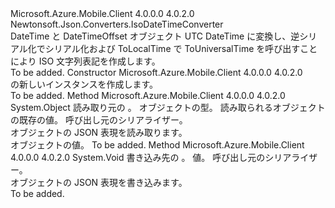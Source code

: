 <Type Name="MobileServiceIsoDateTimeConverter" FullName="Microsoft.WindowsAzure.MobileServices.MobileServiceIsoDateTimeConverter">
  <TypeSignature Language="C#" Value="public class MobileServiceIsoDateTimeConverter : Newtonsoft.Json.Converters.IsoDateTimeConverter" />
  <TypeSignature Language="ILAsm" Value=".class public auto ansi beforefieldinit MobileServiceIsoDateTimeConverter extends Newtonsoft.Json.Converters.IsoDateTimeConverter" />
  <TypeSignature Language="DocId" Value="T:Microsoft.WindowsAzure.MobileServices.MobileServiceIsoDateTimeConverter" />
  <TypeSignature Language="VB.NET" Value="Public Class MobileServiceIsoDateTimeConverter&#xA;Inherits IsoDateTimeConverter" />
  <TypeSignature Language="F#" Value="type MobileServiceIsoDateTimeConverter = class&#xA;    inherit IsoDateTimeConverter" />
  <AssemblyInfo>
    <AssemblyName>Microsoft.Azure.Mobile.Client</AssemblyName>
    <AssemblyVersion>4.0.0.0</AssemblyVersion>
    <AssemblyVersion>4.0.2.0</AssemblyVersion>
  </AssemblyInfo>
  <Base>
    <BaseTypeName>Newtonsoft.Json.Converters.IsoDateTimeConverter</BaseTypeName>
  </Base>
  <Interfaces />
  <Docs>
    <summary>
            DateTime と DateTimeOffset オブジェクト UTC DateTime に変換し、逆シリアル化でシリアル化および ToLocalTime で ToUniversalTime を呼び出すことにより ISO 文字列表記を作成します。
            </summary>
    <remarks>To be added.</remarks>
  </Docs>
  <Members>
    <Member MemberName=".ctor">
      <MemberSignature Language="C#" Value="public MobileServiceIsoDateTimeConverter ();" />
      <MemberSignature Language="ILAsm" Value=".method public hidebysig specialname rtspecialname instance void .ctor() cil managed" />
      <MemberSignature Language="DocId" Value="M:Microsoft.WindowsAzure.MobileServices.MobileServiceIsoDateTimeConverter.#ctor" />
      <MemberSignature Language="VB.NET" Value="Public Sub New ()" />
      <MemberType>Constructor</MemberType>
      <AssemblyInfo>
        <AssemblyName>Microsoft.Azure.Mobile.Client</AssemblyName>
        <AssemblyVersion>4.0.0.0</AssemblyVersion>
        <AssemblyVersion>4.0.2.0</AssemblyVersion>
      </AssemblyInfo>
      <Parameters />
      <Docs>
        <summary>
            <see cref="T:Microsoft.WindowsAzure.MobileServices.MobileServiceIsoDateTimeConverter" /> の新しいインスタンスを作成します。
            </summary>
        <remarks>To be added.</remarks>
      </Docs>
    </Member>
    <Member MemberName="ReadJson">
      <MemberSignature Language="C#" Value="public override object ReadJson (Newtonsoft.Json.JsonReader reader, Type objectType, object existingValue, Newtonsoft.Json.JsonSerializer serializer);" />
      <MemberSignature Language="ILAsm" Value=".method public hidebysig virtual instance object ReadJson(class Newtonsoft.Json.JsonReader reader, class System.Type objectType, object existingValue, class Newtonsoft.Json.JsonSerializer serializer) cil managed" />
      <MemberSignature Language="DocId" Value="M:Microsoft.WindowsAzure.MobileServices.MobileServiceIsoDateTimeConverter.ReadJson(Newtonsoft.Json.JsonReader,System.Type,System.Object,Newtonsoft.Json.JsonSerializer)" />
      <MemberSignature Language="VB.NET" Value="Public Overrides Function ReadJson (reader As JsonReader, objectType As Type, existingValue As Object, serializer As JsonSerializer) As Object" />
      <MemberSignature Language="F#" Value="override this.ReadJson : Newtonsoft.Json.JsonReader * Type * obj * Newtonsoft.Json.JsonSerializer -&gt; obj" Usage="mobileServiceIsoDateTimeConverter.ReadJson (reader, objectType, existingValue, serializer)" />
      <MemberType>Method</MemberType>
      <AssemblyInfo>
        <AssemblyName>Microsoft.Azure.Mobile.Client</AssemblyName>
        <AssemblyVersion>4.0.0.0</AssemblyVersion>
        <AssemblyVersion>4.0.2.0</AssemblyVersion>
      </AssemblyInfo>
      <ReturnValue>
        <ReturnType>System.Object</ReturnType>
      </ReturnValue>
      <Parameters>
        <Parameter Name="reader" Type="Newtonsoft.Json.JsonReader" />
        <Parameter Name="objectType" Type="System.Type" />
        <Parameter Name="existingValue" Type="System.Object" />
        <Parameter Name="serializer" Type="Newtonsoft.Json.JsonSerializer" />
      </Parameters>
      <Docs>
        <param name="reader">読み取り元の <see cref="T:Newtonsoft.Json.JsonReader" />。</param>
        <param name="objectType">オブジェクトの型。</param>
        <param name="existingValue">読み取られるオブジェクトの既存の値。</param>
        <param name="serializer">呼び出し元のシリアライザー。</param>
        <summary>
            オブジェクトの JSON 表現を読み取ります。
            </summary>
        <returns>オブジェクトの値。</returns>
        <remarks>To be added.</remarks>
      </Docs>
    </Member>
    <Member MemberName="WriteJson">
      <MemberSignature Language="C#" Value="public override void WriteJson (Newtonsoft.Json.JsonWriter writer, object value, Newtonsoft.Json.JsonSerializer serializer);" />
      <MemberSignature Language="ILAsm" Value=".method public hidebysig virtual instance void WriteJson(class Newtonsoft.Json.JsonWriter writer, object value, class Newtonsoft.Json.JsonSerializer serializer) cil managed" />
      <MemberSignature Language="DocId" Value="M:Microsoft.WindowsAzure.MobileServices.MobileServiceIsoDateTimeConverter.WriteJson(Newtonsoft.Json.JsonWriter,System.Object,Newtonsoft.Json.JsonSerializer)" />
      <MemberSignature Language="VB.NET" Value="Public Overrides Sub WriteJson (writer As JsonWriter, value As Object, serializer As JsonSerializer)" />
      <MemberSignature Language="F#" Value="override this.WriteJson : Newtonsoft.Json.JsonWriter * obj * Newtonsoft.Json.JsonSerializer -&gt; unit" Usage="mobileServiceIsoDateTimeConverter.WriteJson (writer, value, serializer)" />
      <MemberType>Method</MemberType>
      <AssemblyInfo>
        <AssemblyName>Microsoft.Azure.Mobile.Client</AssemblyName>
        <AssemblyVersion>4.0.0.0</AssemblyVersion>
        <AssemblyVersion>4.0.2.0</AssemblyVersion>
      </AssemblyInfo>
      <ReturnValue>
        <ReturnType>System.Void</ReturnType>
      </ReturnValue>
      <Parameters>
        <Parameter Name="writer" Type="Newtonsoft.Json.JsonWriter" />
        <Parameter Name="value" Type="System.Object" />
        <Parameter Name="serializer" Type="Newtonsoft.Json.JsonSerializer" />
      </Parameters>
      <Docs>
        <param name="writer">書き込み先の <see cref="T:Newtonsoft.Json.JsonWriter" />。</param>
        <param name="value">値。</param>
        <param name="serializer">呼び出し元のシリアライザー。</param>
        <summary>
            オブジェクトの JSON 表現を書き込みます。
            </summary>
        <remarks>To be added.</remarks>
      </Docs>
    </Member>
  </Members>
</Type>